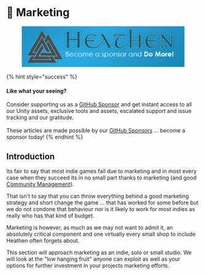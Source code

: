 # 📣 Marketing

<figure><img src="../../.gitbook/assets/512x128 Sponsor Banner.png" alt="Become a sponsor and Do More"><figcaption></figcaption></figure>

{% hint style="success" %}
#### Like what your seeing?

Consider supporting us as a [GitHub Sponsor](../../become-a-sponsor/) and get instant access to all our Unity assets, exclusive tools and assets, escalated support and issue tracking and our gratitude.\
\
These articles are made possible by our [GitHub Sponsors](https://github.com/sponsors/heathen-engineering) ... become a sponsor today!
{% endhint %}

## Introduction

Its fair to say that most indie games fail due to marketing and in most every case when they succeed its in no small part thanks to marketing (and good [Community Management](../community/)).&#x20;

That isn't to say that you can throw everything behind a good marketing strategy and short change the game ... that has worked for some before but we do not condone that behaviour nor is it likely to work for most indies as really who has that kind of budget.

Marketing is however, as much as we may not want to admit it, an absolutely critical component and one virtually every small shop to include Heathen often forgets about.&#x20;

This section will approach marketing as an indie, solo or small studio. We will look at the "low hanging fruit" anyone can exploit as well as your options for further investment in your projects marketing efforts.
